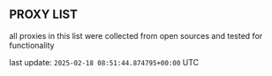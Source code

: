## PROXY LIST

all proxies in this list were collected from open sources and tested for functionality

last update: `2025-02-18 08:51:44.874795+00:00` UTC